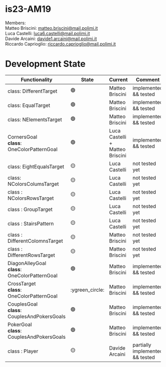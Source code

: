 # is23-AM19

Members: <br>
  Matteo Briscini: matteo.briscini@mail.polimi.it <br>
  Luca Castelli: luca6.castelli@mail.polimi.it <br>
  Davide Arcaini: davide1.arcaini@mail.polimi.it <br>
  Riccardo Caprioglio: riccardo.caprioglio@mail.polimi.it <br>

# Development State

| Functionality                                          | State           | Current                         | Comment             |
|--------------------------------------------------------|-----------------|---------------------------------|---------------------|
| class: DifferentTarget                                 | :green_circle:  | Matteo Briscini                 | implemented && tested |
| class: EqualTarget                                     | :green_circle:  | Matteo Briscini                 | implemented && tested |
| class: NElementsTarget                                 | :green_circle:  | Matteo Briscini                 | implemented && tested |
| CornersGoal <br> <b>class</b>: OneColorPatternGoal     | :green_circle:  | Luca Castelli + Matteo Briscini | implemented && tested    |
| class: EightEqualsTarget                               | :yellow_circle: | Luca Castelli                   | not tested yet  |
| class: NColorsColumsTarget                             | :yellow_circle: | Luca Castelli                   | not tested yet  |
| class : NColorsRowsTarget                              | :yellow_circle: | Luca Castelli                   | not tested yet  |
| class : GroupTarget                                    | :yellow_circle: | Luca Castelli                   | not tested yet  |
| class : StairsPattern                                  | :yellow_circle: | Luca Castelli                   | not tested yet  |
| class : DifferentColomnsTarget                         | :yellow_circle: | Matteo Briscini                 | not tested yet  |
| class : DifferentRowsTarget                            | :yellow_circle: | Matteo Briscini                 | not tested yet  |
| DiagonAlleyGoal <br> <b>class</b>: OneColorPatternGoal | :green_circle:  | Matteo Briscini                 | implemented && tested  |
| CrossTarget   <br> <b>class</b>: OneColorPatternGoal   | :ygreen_circle: | Matteo Briscini                 | implemented && tested  |
| CouplesGoal <br> <b>class</b>: CouplesAndPokersGoals   | :green_circle: | Matteo Briscini                 | implemented && tested   |
| PokerGoal <br> <b>class</b>: CouplesAndPokersGoals     | :green_circle:  | Matteo Briscini                 | implemented && tested  |
| class : Player                                         | :yellow_circle: | Davide Arcaini                  | partially implemented && tested |
